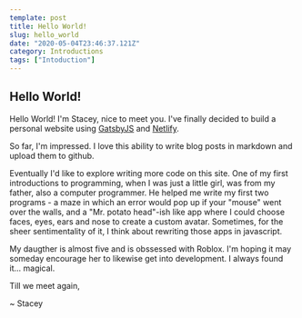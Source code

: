 ```yaml
---
template: post
title: Hello World!
slug: hello_world
date: "2020-05-04T23:46:37.121Z"
category: Introductions
tags: ["Intoduction"]
---
```


## Hello World!

Hello World! I'm Stacey, nice to meet you. I've finally decided to build a personal website using [GatsbyJS](https://www.gatsbyjs.org/) and
 [Netlify](https://www.netlify.com/).

So far, I'm impressed. I love this ability to write blog posts in markdown and upload them to github.

Eventually I'd like to explore writing more code on this site. One of my first introductions to programming, when I was just a 
little girl, was from my father, also a computer programmer. He helped me write my first two programs -  a maze in which an error
would pop up if your "mouse" went over the walls, and a "Mr. potato head"-ish like app where I could choose faces, eyes, ears and nose
to create a custom avatar. Sometimes, for the sheer sentimentality of it, I think about rewriting those apps in javascript.

My daugther is almost five and is obssessed with Roblox. I'm hoping it may someday encourage her to likewise get into development. I 
always found it... magical.

Till we meet again,

~ Stacey